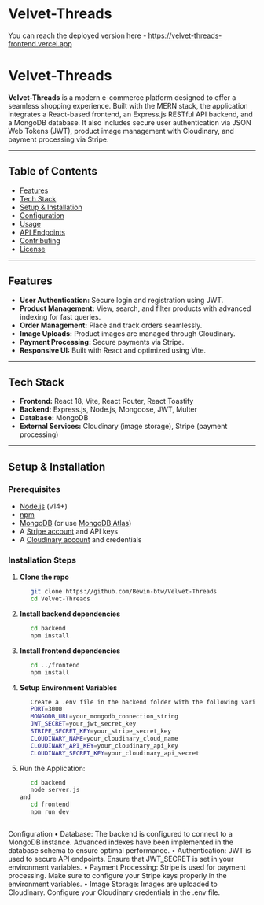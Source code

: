 # Velvet-Threads

You can reach the deployed version here - https://velvet-threads-frontend.vercel.app

# Velvet-Threads

**Velvet-Threads** is a modern e-commerce platform designed to offer a seamless shopping experience. Built with the MERN stack, the application integrates a React-based frontend, an Express.js RESTful API backend, and a MongoDB database. It also includes secure user authentication via JSON Web Tokens (JWT), product image management with Cloudinary, and payment processing via Stripe.

---

## Table of Contents

- [Features](#features)
- [Tech Stack](#tech-stack)
- [Setup & Installation](#setup--installation)
- [Configuration](#configuration)
- [Usage](#usage)
- [API Endpoints](#api-endpoints)
- [Contributing](#contributing)
- [License](#license)

---

## Features

- **User Authentication:** Secure login and registration using JWT.
- **Product Management:** View, search, and filter products with advanced indexing for fast queries.
- **Order Management:** Place and track orders seamlessly.
- **Image Uploads:** Product images are managed through Cloudinary.
- **Payment Processing:** Secure payments via Stripe.
- **Responsive UI:** Built with React and optimized using Vite.

---

## Tech Stack

- **Frontend:** React 18, Vite, React Router, React Toastify
- **Backend:** Express.js, Node.js, Mongoose, JWT, Multer
- **Database:** MongoDB
- **External Services:** Cloudinary (image storage), Stripe (payment processing)

---

## Setup & Installation

### Prerequisites
- [Node.js](https://nodejs.org/en/) (v14+)
- [npm](https://www.npmjs.com/)
- [MongoDB](https://www.mongodb.com/try/download/community) (or use [MongoDB Atlas](https://www.mongodb.com/cloud/atlas))
- A [Stripe account](https://stripe.com/) and API keys
- A [Cloudinary account](https://cloudinary.com/) and credentials

### Installation Steps

   
1) **Clone the repo**
   ```bash
      git clone https://github.com/Bewin-btw/Velvet-Threads
      cd Velvet-Threads
2) **Install backend dependencies**
   ```bash
      cd backend
      npm install
3) **Install frontend dependencies**
   ```bash
      cd ../frontend  
      npm install
4) **Setup Environment Variables**
   ```bash      
      Create a .env file in the backend folder with the following variables:
      PORT=3000
      MONGODB_URL=your_mongodb_connection_string
      JWT_SECRET=your_jwt_secret_key
      STRIPE_SECRET_KEY=your_stripe_secret_key
      CLOUDINARY_NAME=your_cloudinary_cloud_name
      CLOUDINARY_API_KEY=your_cloudinary_api_key
      CLOUDINARY_SECRET_KEY=your_cloudinary_api_secret
5) Run the Application:
      ```bash 
         cd backend
         node server.js
      and
      	 cd frontend
         npm run dev



Configuration
	•	Database: The backend is configured to connect to a MongoDB instance. Advanced indexes have been implemented in the database schema to ensure optimal performance.
	•	Authentication: JWT is used to secure API endpoints. Ensure that JWT_SECRET is set in your environment variables.
	•	Payment Processing: Stripe is used for payment processing. Make sure to configure your Stripe keys properly in the environment variables.
	•	Image Storage: Images are uploaded to Cloudinary. Configure your Cloudinary credentials in the .env file.
